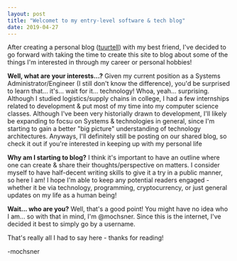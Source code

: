 ```yaml
---
layout: post
title: "Welcomet to my entry-level software & tech blog"
date: 2019-04-27
---
```


After creating a personal blog (<a href="https://tuurtell.com">tuurtell</a>) with my best friend, I've decided to go forward with taking the time to create this site to blog about some of the things I'm interested in through my career or personal hobbies! 

<b>Well, what are your interests...?</b> Given my current position as a Systems Administrator/Engineer (I still don't know the difference), you'd be surprised to learn that... it's... wait for it... technology! Whoa, yeah... surprising. Although I studied logistics/supply chains in college, I had a few internships related to development & put most of my time into my computer science classes. Although I've been very historially drawn to development, I'll likely be expanding to focsu on Systems & technologies in general, since I'm starting to gain a better "big picture" understanding of technology architectures. Anyways, I'll definitely still be posting on our shared blog, so check it out if you're interested in keeping up with my personal life

<b>Why am I starting to blog?</b> I think it's important to have an outline where one can create & share their thoughts/perspective on matters. I consider myself to have half-decent writing skills to give it a try in a public manner, so here I am! I hope I'm able to keep any potential readers engaged - whether it be via technology, programming, cryptocurrency, or just general updates on my life as a human being!

<b>Wait... who are you?</b> Well, that's a good point! You might have no idea who I am... so with that in mind, I'm @mochsner. Since this is the internet, I've decided it best to simply go by a username.

That's really all I had to say here - thanks for reading!

-mochsner
